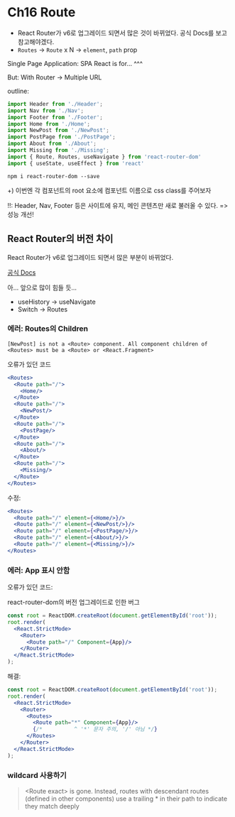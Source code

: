 # Ch16 Route

- React Router가 v6로 업그레이드 되면서 많은 것이 바뀌었다. 공식 Docs를 보고 참고해야겠다.
- `Routes` -> `Route` x N -> `element`, `path` prop

Single Page Application: SPA
React is for... ^^^

But: With Router -> Multiple URL

outline:

```js
import Header from './Header';
import Nav from './Nav';
import Footer from './Footer';
import Home from './Home';
import NewPost from './NewPost';
import PostPage from './PostPage';
import About from './About';
import Missing from './Missing';
import { Route, Routes, useNavigate } from 'react-router-dom'
import { useState, useEffect } from 'react'
```

`npm i react-router-dom --save`

+) 이번엔 각 컴포넌트의 root 요소에 컴포넌트 이름으로 css class를 주어보자

!!: Header, Nav, Footer 등은 사이트에 유지, 메인 콘텐츠만 새로 불러올 수 있다.
=> 성능 개선!

## React Router의 버전 차이

React Router가 v6로 업그레이드 되면서 많은 부분이 바뀌었다.

[공식 Docs](https://reactrouter.com/en/main/upgrading/v5)

아... 앞으로 많이 힘들 듯...

- useHistory -> useNavigate
- Switch -> Routes

### 에러: Routes의 Children

`[NewPost] is not a <Route> component. All component children of <Routes> must be a <Route> or <React.Fragment>`

오류가 있던 코드

```jsx
<Routes>
  <Route path="/">
    <Home/>
  </Route>
  <Route path="/">
    <NewPost/>
  </Route>
  <Route path="/">
    <PostPage/>
  </Route>
  <Route path="/">
    <About/>
  </Route>
  <Route path="/">
    <Missing/>
  </Route>
</Routes>
```

수정:

```jsx
<Routes>
  <Route path="/" element={<Home/>}/>
  <Route path="/" element={<NewPost/>}/>
  <Route path="/" element={<PostPage/>}/>
  <Route path="/" element={<About/>}/>
  <Route path="/" element={<Missing/>}/>
</Routes>
```


### 에러: App 표시 안함

오류가 있던 코드:

react-router-dom의 버전 업그레이드로 인한 버그

```jsx
const root = ReactDOM.createRoot(document.getElementById('root'));
root.render(
  <React.StrictMode>
    <Router>
      <Route path="/" Component={App}/>
    </Router>
  </React.StrictMode>
);
```

해결:

```jsx
const root = ReactDOM.createRoot(document.getElementById('root'));
root.render(
  <React.StrictMode>
    <Router>
      <Routes>
        <Route path="*" Component={App}/>
        {/*          ^ '*' 문자 주의, '/' 아님 */}
      </Routes>
    </Router>
  </React.StrictMode>
);
```

### wildcard 사용하기

> \<Route exact\> is gone. Instead, routes with descendant routes (defined in other components) use a trailing \* in their path to indicate they match deeply
